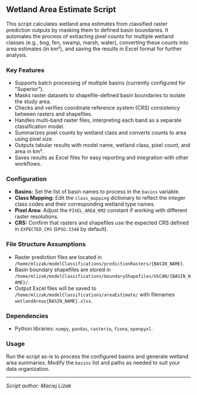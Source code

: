 ## Wetland Area Estimate Script

This script calculates wetland area estimates from classified raster prediction outputs by masking them to defined basin boundaries. It automates the process of extracting pixel counts for multiple wetland classes (e.g., bog, fen, swamp, marsh, water), converting these counts into area estimates (in km²), and saving the results in Excel format for further analysis.

### Key Features

- Supports batch processing of multiple basins (currently configured for "Superior").
- Masks raster datasets to shapefile-defined basin boundaries to isolate the study area.
- Checks and verifies coordinate reference system (CRS) consistency between rasters and shapefiles.
- Handles multi-band raster files, interpreting each band as a separate classification model.
- Summarizes pixel counts by wetland class and converts counts to area using pixel size.
- Outputs tabular results with model name, wetland class, pixel count, and area in km².
- Saves results as Excel files for easy reporting and integration with other workflows.

### Configuration

- **Basins:** Set the list of basin names to process in the `basins` variable.
- **Class Mapping:** Edit the `class_mapping` dictionary to reflect the integer class codes and their corresponding wetland type names.
- **Pixel Area:** Adjust the `PIXEL_AREA_KM2` constant if working with different raster resolutions.
- **CRS:** Confirm that rasters and shapefiles use the expected CRS defined in `EXPECTED_CRS` (`EPSG:3348` by default).

### File Structure Assumptions
- Raster prediction files are located in `/home/mlizak/modelClassifications/predictionRasters/{BASIN_NAME}`.
- Basin boundary shapefiles are stored in `/home/mlizak/modelClassifications/boundaryShapefiles/USCAN/{BASIN_NAME}/`.
- Output Excel files will be saved to `/home/mlizak/modelClassifications/areaEstimate/` with filenames `wetlandAreas{BASIN_NAME}.xlsx`.

### Dependencies
- Python libraries: `numpy`, `pandas`, `rasterio`, `fiona`, `openpyxl`.

### Usage
Run the script as-is to process the configured basins and generate wetland area summaries. Modify the `basins` list and paths as needed to suit your data organization.

---

*Script author: Maciej Lizak*

